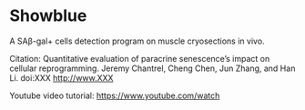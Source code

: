 # Showblue
A SAβ-gal+ cells detection program on muscle cryosections in vivo.

Citation: 
Quantitative evaluation of paracrine senescence’s impact on cellular reprogramming. Jeremy Chantrel, Cheng Chen, Jun Zhang, and Han Li. doi:XXX
http://www.XXX

Youtube video tutorial:
https://www.youtube.com/watch
